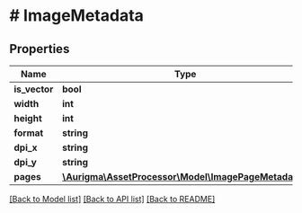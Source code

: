 # # ImageMetadata

## Properties

Name | Type | Description | Notes
------------ | ------------- | ------------- | -------------
**is_vector** | **bool** |  | [optional]
**width** | **int** |  | [optional]
**height** | **int** |  | [optional]
**format** | **string** |  | [optional]
**dpi_x** | **string** |  | [optional]
**dpi_y** | **string** |  | [optional]
**pages** | [**\Aurigma\AssetProcessor\Model\ImagePageMetadata[]**](ImagePageMetadata.md) |  | [optional]

[[Back to Model list]](../../README.md#models) [[Back to API list]](../../README.md#endpoints) [[Back to README]](../../README.md)
